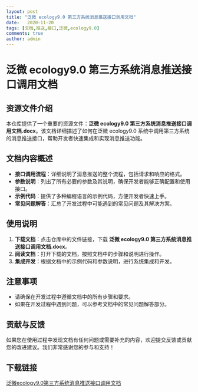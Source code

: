 ```yaml
---
layout: post
title: "泛微 ecology9.0 第三方系统消息推送接口调用文档"
date:   2020-11-20
tags: [文档,推送,接口,泛微,ecology9.0]
comments: true
author: admin
---
```

# 泛微 ecology9.0 第三方系统消息推送接口调用文档

## 资源文件介绍

本仓库提供了一个重要的资源文件：**泛微 ecology9.0 第三方系统消息推送接口调用文档.docx**。该文档详细描述了如何在泛微 ecology9.0 系统中调用第三方系统的消息推送接口，帮助开发者快速集成和实现消息推送功能。

## 文档内容概述

- **接口调用流程**：详细说明了消息推送的整个流程，包括请求和响应的格式。
- **参数说明**：列出了所有必要的参数及其说明，确保开发者能够正确配置和使用接口。
- **示例代码**：提供了多种编程语言的示例代码，方便开发者快速上手。
- **常见问题解答**：汇总了开发过程中可能遇到的常见问题及其解决方案。

## 使用说明

1. **下载文档**：点击仓库中的文件链接，下载 **泛微 ecology9.0 第三方系统消息推送接口调用文档.docx**。
2. **阅读文档**：打开下载的文档，按照文档中的步骤和说明进行操作。
3. **集成开发**：根据文档中的示例代码和参数说明，进行系统集成和开发。

## 注意事项

- 请确保在开发过程中遵循文档中的所有步骤和要求。
- 如果在开发过程中遇到问题，可以参考文档中的常见问题解答部分。

## 贡献与反馈

如果您在使用过程中发现文档有任何问题或需要补充的内容，欢迎提交反馈或贡献您的改进建议。我们非常感谢您的参与和支持！

## 下载链接

[泛微ecology9.0第三方系统消息推送接口调用文档](https://pan.quark.cn/s/6579110c46e5)